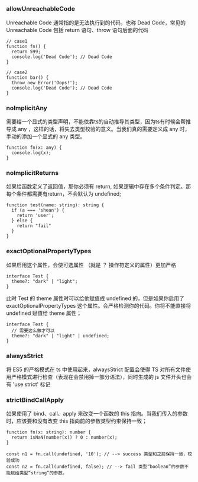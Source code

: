 ## 

### allowUnreachableCode

Unreachable Code 通常指的是无法执行到的代码，也称 Dead Code，常见的 Unreachable Code 包括 return 语句、throw 语句后面的代码
```
// case1
function fn() {
  return 599;
  console.log('Dead Code'); // Dead Code
}

// case2
function bar() {
  throw new Error('Oops!');
  console.log('Dead Code'); // Dead Code
}
```
### noImplicitAny

需要给一个显式的类型声明，不能依靠ts的自动推导其类型，因为ts有时候会帮推导成 any ，这样的话，将失去类型校验的意义。当我们真的需要定义成 any 时，手动的添加一个显式的 any 类型。

```
function fn(x: any) {
  console.log(x);
}
```

### noImplicitReturns

如果给函数定义了返回值，那你必须有 return, 如果逻辑中存在多个条件判定。那每个条件都需要有return，不会默认为 undefined;

```
function test(name: string): string {
  if (a === 'shean') {
    return 'user';
  } else {
    return "fail"
  }
}
```

### exactOptionalPropertyTypes

如果启用这个属性，会使可选属性 （就是 ？ 操作符定义的属性）更加严格

```
interface Test {
  theme?: "dark" | "light";
}
```
此时 Test 的 theme 属性时可以给他赋值成 undefined 的，但是如果你启用了 exactOptionalPropertyTypes 这个属性。会严格检测你的代码。你将不能直接将 undefined 赋值给 theme 属性； 

```
interface Test {
  // 需要这么做才可以
  theme?: "dark" | "light" | undefined;
}
```
### alwaysStrict

将 ES5 的严格模式在 ts 中使用起来，alwaysStrict 配置会使得 TS 对所有文件使用严格模式进行检查（表现在会禁用掉一部分语法），同时生成的 js 文件开头也会有 'use strict' 标记

### strictBindCallApply

如果使用了 bind、call、apply 来改变一个函数的 this 指向。当我们传入的参数时，应该要和没有改变 this 指向前的参数类型约束保持一致；

```
function fn(x: string): number {
  return isNaN(number(x)) ? 0 : number(x);
}

const n1 = fn.call(undefined, '10'); // --> success 类型和之前保持一致，校验成功
const n2 = fn.call(undefined, false); // --> fail 类型“boolean”的参数不能赋给类型“string”的参数。
```
